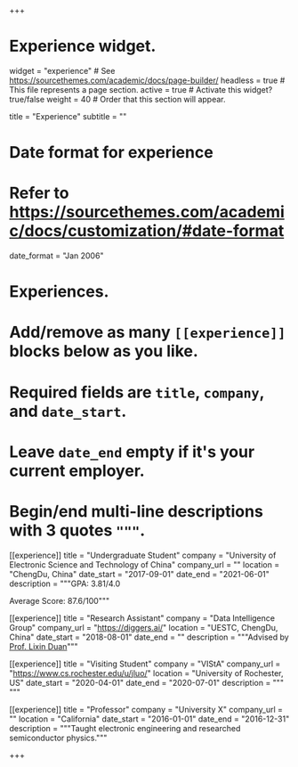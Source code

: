 +++
# Experience widget.
widget = "experience"  # See https://sourcethemes.com/academic/docs/page-builder/
headless = true  # This file represents a page section.
active = true  # Activate this widget? true/false
weight = 40  # Order that this section will appear.

title = "Experience"
subtitle = ""

# Date format for experience
#   Refer to https://sourcethemes.com/academic/docs/customization/#date-format
date_format = "Jan 2006"

# Experiences.
#   Add/remove as many `[[experience]]` blocks below as you like.
#   Required fields are `title`, `company`, and `date_start`.
#   Leave `date_end` empty if it's your current employer.
#   Begin/end multi-line descriptions with 3 quotes `"""`.

[[experience]]
  title = "Undergraduate Student"
  company = "University of Electronic Science and Technology of China"
  company_url = ""
  location = "ChengDu, China"
  date_start = "2017-09-01"
  date_end = "2021-06-01"
  description = """GPA: 3.81/4.0 
  
  Average Score: 87.6/100"""

[[experience]]
  title = "Research Assistant"
  company = "Data Intelligence Group"
  company_url = "https://diggers.ai/"
  location = "UESTC, ChengDu, China"
  date_start = "2018-08-01"
  date_end = ""
  description = """Advised by [Prof. Lixin Duan](http://lxduan.info/)"""
  

[[experience]]
  title = "Visiting Student"
  company = "VIStA"
  company_url = "https://www.cs.rochester.edu/u/jluo/"
  location = "University of Rochester, US"
  date_start = "2020-04-01"
  date_end = "2020-07-01"
  description = """
  """
  
[[experience]]
  title = "Professor"
  company = "University X"
  company_url = ""
  location = "California"
  date_start = "2016-01-01"
  date_end = "2016-12-31"
  description = """Taught electronic engineering and researched semiconductor physics."""

+++
